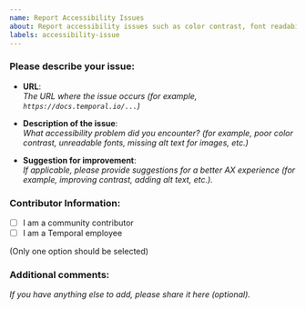 ```yaml
---
name: Report Accessibility Issues
about: Report accessibility issues such as color contrast, font readability, missing image descriptions, or screen reader problems.
labels: accessibility-issue
---
```


### Please describe your issue:

- **URL**:  
  _The URL where the issue occurs (for example, `https://docs.temporal.io/...`)_

- **Description of the issue**:  
  _What accessibility problem did you encounter? (for example, poor color contrast, unreadable fonts, missing alt text for images, etc.)_

- **Suggestion for improvement**:  
  _If applicable, please provide suggestions for a better AX experience (for example, improving contrast, adding alt text, etc.)._

### Contributor Information:
- [ ] I am a community contributor
- [ ] I am a Temporal employee

(Only one option should be selected)

### Additional comments:
_If you have anything else to add, please share it here (optional)._

